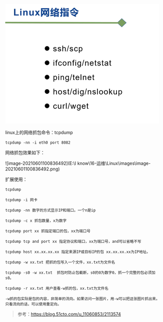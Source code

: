  ![image-20210312143238661](images/image-20210312143238661.png)



linux上的网络抓包命令：tcpdump

```shell
tcpdump -nn -i eth0 port 8082
```

网络抓包效果如下：

![image-20210601100836492](E:\I know\16-运维\Linux\images\image-20210601100836492.png)



扩展使用：

```shell
tcpdump

tcpdump -i 网卡

tcpdump -nn 数字的方式显示IP和端口。一个n是ip

tcpdump -c x 抓包数量，x为数字

tcpdump port xx 抓指定端口的包，xx为端口号

tcpdump tcp and port xx 指定协议和端口，xx为端口号，and可以省略不写

tcpdump host xx.xx.xx.xx 指定来源IP或目标IP的包 xx.xx.xx.xx为IP地址。

tcpdump -w xx.txt 把抓的包写入一个文件，xx.txt为文件名

tcpdump -s0 -w xx.txt  抓包时防止包截断，s0的0为数字0，抓一个完整的包必须加s0。

tcpdump -r xx.txt 用户查看-w抓的包，xx.txt为文件名

-w抓的包实际是包的内容，非简单的流向。如果访问一张图片，用-w可以把这张图片抓出来。只看流向的话，可以使用重定向。
```



> 参考：https://blog.51cto.com/u_11060853/2113574

